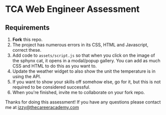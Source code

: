 # TCA Web Engineer Assessment

## Requirements

1. **Fork** this repo.
2. The project has numerous errors in its CSS, HTML and Javascript, correct these.
3. Add code to `assets/script.js` so that when you click on the image of the sphynx cat, it opens in a modal/popup gallery. You can add as much CSS and HTML to do this as you want to. 
4. Update the weather widget to also show the unit the temperature is in using the API.
5. If you want to show your skills off somehow else, go for it, but this is not required to be considered successful.
6. When you're finished, invite me to collaborate on your fork repo.


Thanks for doing this assessment! If you have any questions please contact me at [izzy@thecareeracademy.com](mailto:izzy@thecareeracademy.com)